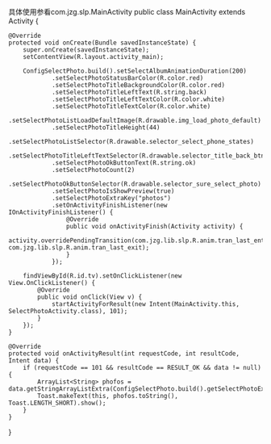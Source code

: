具体使用参看com.jzg.slp.MainActivity
public class MainActivity extends Activity {

    @Override
    protected void onCreate(Bundle savedInstanceState) {
        super.onCreate(savedInstanceState);
        setContentView(R.layout.activity_main);

        ConfigSelectPhoto.build().setSelectAlbumAnimationDuration(200)
                .setSelectPhotoStatusBarColor(R.color.red)
                .setSelectPhotoTitleBackgroundColor(R.color.red)
                .setSelectPhotoTitleLeftText(R.string.back)
                .setSelectPhotoTitleLeftTextColor(R.color.white)
                .setSelectPhotoTitleTextColor(R.color.white)
                .setSelectPhotoListLoadDefaultImage(R.drawable.img_load_photo_default)
                .setSelectPhotoTitleHeight(44)
                .setSelectPhotoListSelector(R.drawable.selector_select_phone_states)
                .setSelectPhotoTitleLeftTextSelector(R.drawable.selector_title_back_btn)
                .setSelectPhotoOkButtonText(R.string.ok)
                .setSelectPhotoCount(2)
                .setSelectPhotoOkButtonSelector(R.drawable.selector_sure_select_photo)
                .setSelectPhotoIsShowPreview(true)
                .setSelectPhotoExtraKey("photos")
                .setOnActivityFinishListener(new IOnActivityFinishListener() {
                    @Override
                    public void onActivityFinish(Activity activity) {
                        activity.overridePendingTransition(com.jzg.lib.slp.R.anim.tran_last_enter, com.jzg.lib.slp.R.anim.tran_last_exit);
                    }
                });

        findViewById(R.id.tv).setOnClickListener(new View.OnClickListener() {
            @Override
            public void onClick(View v) {
                startActivityForResult(new Intent(MainActivity.this, SelectPhotoActivity.class), 101);
            }
        });
    }

    @Override
    protected void onActivityResult(int requestCode, int resultCode, Intent data) {
        if (requestCode == 101 && resultCode == RESULT_OK && data != null) {
            ArrayList<String> phofos = data.getStringArrayListExtra(ConfigSelectPhoto.build().getSelectPhotoExtraKey());
            Toast.makeText(this, phofos.toString(), Toast.LENGTH_SHORT).show();
        }
    }
}
